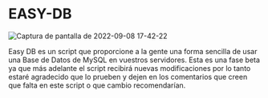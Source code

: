 # EASY-DB

![Captura de pantalla de 2022-09-08 17-42-22](https://user-images.githubusercontent.com/97200478/189167287-4034b97c-96e2-49bd-b595-0bbe5fb0dd4d.png)

Easy DB es un script que proporcione a la gente una forma sencilla de usar una Base de Datos de MySQL en vuestros servidores. Esta es una fase beta ya que más adelante el script recibirá nuevas modificaciones por lo tanto estaré agradecido que lo prueben y dejen en los comentarios que creen que falta en este script o que cambio recomendarían.

